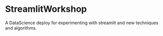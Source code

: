 # StreamlitWorkshop
A DataScience deploy for experimenting with streamlit and new techniques and algorithms.
